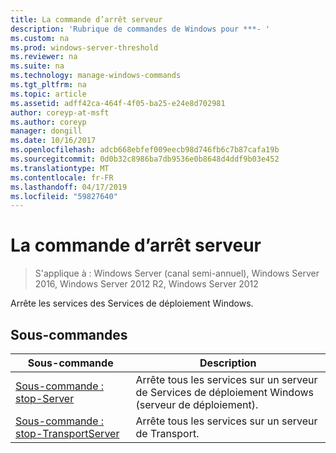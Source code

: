 ```yaml
---
title: La commande d’arrêt serveur
description: 'Rubrique de commandes de Windows pour ***- '
ms.custom: na
ms.prod: windows-server-threshold
ms.reviewer: na
ms.suite: na
ms.technology: manage-windows-commands
ms.tgt_pltfrm: na
ms.topic: article
ms.assetid: adff42ca-464f-4f05-ba25-e24e8d702981
author: coreyp-at-msft
ms.author: coreyp
manager: dongill
ms.date: 10/16/2017
ms.openlocfilehash: adcb668ebfef009eecb98d746fb6c7b87cafa19b
ms.sourcegitcommit: 0d0b32c8986ba7db9536e0b8648d4ddf9b03e452
ms.translationtype: MT
ms.contentlocale: fr-FR
ms.lasthandoff: 04/17/2019
ms.locfileid: "59827640"
---
```

# <a name="the-stop-server-command"></a>La commande d’arrêt serveur

>S'applique à : Windows Server (canal semi-annuel), Windows Server 2016, Windows Server 2012 R2, Windows Server 2012

Arrête les services des Services de déploiement Windows.
## <a name="subcommands"></a>Sous-commandes
|Sous-commande|Description|
|-------|--------|
|[Sous-commande : stop-Server](subcommand-stop-server.md)|Arrête tous les services sur un serveur de Services de déploiement Windows (serveur de déploiement).|
|[Sous-commande : stop-TransportServer](subcommand-stop-transportserver.md)|Arrête tous les services sur un serveur de Transport.|
